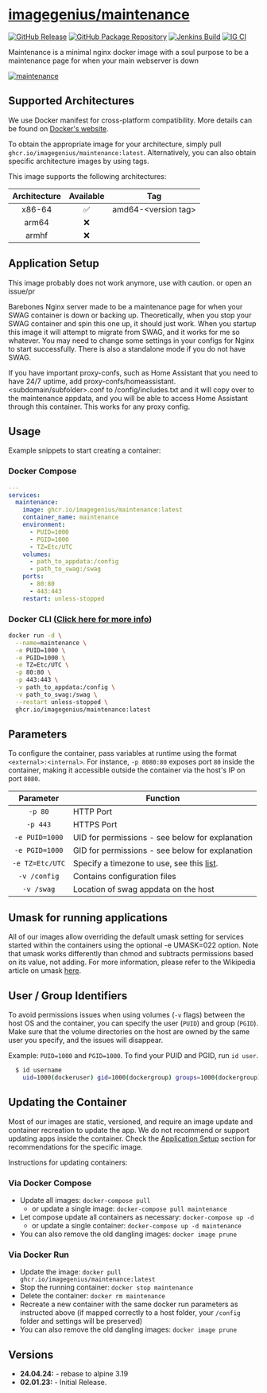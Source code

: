 <!-- DO NOT EDIT THIS FILE MANUALLY -->
<!-- Please read https://github.com/imagegenius/docker-maintenance/blob/main/.github/CONTRIBUTING.md -->

# [imagegenius/maintenance](https://github.com/imagegenius/docker-maintenance)

[![GitHub Release](https://img.shields.io/github/release/imagegenius/docker-maintenance.svg?color=007EC6&labelColor=555555&logoColor=ffffff&style=for-the-badge&logo=github)](https://github.com/imagegenius/docker-maintenance/releases)
[![GitHub Package Repository](https://shields.io/badge/GitHub%20Package-blue?logo=github&logoColor=ffffff&style=for-the-badge)](https://github.com/imagegenius/docker-maintenance/packages)
[![Jenkins Build](https://img.shields.io/jenkins/build?labelColor=555555&logoColor=ffffff&style=for-the-badge&jobUrl=https%3A%2F%2Fci.imagegenius.io%2Fjob%2FDocker-Pipeline-Builders%2Fjob%2Fdocker-maintenance%2Fjob%2Fmain%2F&logo=jenkins)](https://ci.imagegenius.io/job/Docker-Pipeline-Builders/job/docker-maintenance/job/main/)
[![IG CI](https://img.shields.io/badge/dynamic/yaml?color=007EC6&labelColor=555555&logoColor=ffffff&style=for-the-badge&label=CI&query=CI&url=https%3A%2F%2Fci-tests.imagegenius.io%2Fmaintenance%2Flatest-main%2Fci-status.yml)](https://ci-tests.imagegenius.io/maintenance/latest-main/index.html)

Maintenance is a minimal nginx docker image with a soul purpose to be a maintenance page for when your main webserver is down

[![maintenance](https://avatars.githubusercontent.com/u/121947548?s=200&v=4)](https://imagegenius/docker-maintenance/)

## Supported Architectures

We use Docker manifest for cross-platform compatibility. More details can be found on [Docker's website](https://distribution.github.io/distribution/spec/manifest-v2-2/#manifest-list).

To obtain the appropriate image for your architecture, simply pull `ghcr.io/imagegenius/maintenance:latest`. Alternatively, you can also obtain specific architecture images by using tags.

This image supports the following architectures:

| Architecture | Available | Tag |
| :----: | :----: | ---- |
| x86-64 | ✅ | amd64-\<version tag\> |
| arm64 | ❌ | |
| armhf | ❌ | |

## Application Setup

This image probably does not work anymore, use with caution. or open an issue/pr

Barebones Nginx server made to be a maintenance page for when your SWAG container is down or backing up. Theoretically, when you stop your SWAG container and spin this one up, it should just work. When you startup this image it will attempt to migrate from SWAG, and it works for me so whatever. You may need to change some settings in your configs for Nginx to start successfully. There is also a standalone mode if you do not have SWAG.

If you have important proxy-confs, such as Home Assistant that you need to have 24/7 uptime, add proxy-confs/homeassistant.<subdomain/subfolder>.conf to /config/includes.txt and it will copy over to the maintenance appdata, and you will be able to access Home Assistant through this container. This works for any proxy config.

## Usage

Example snippets to start creating a container:

### Docker Compose

```yaml
---
services:
  maintenance:
    image: ghcr.io/imagegenius/maintenance:latest
    container_name: maintenance
    environment:
      - PUID=1000
      - PGID=1000
      - TZ=Etc/UTC
    volumes:
      - path_to_appdata:/config
      - path_to_swag:/swag
    ports:
      - 80:80
      - 443:443
    restart: unless-stopped
```

### Docker CLI ([Click here for more info](https://docs.docker.com/engine/reference/commandline/cli/))

```bash
docker run -d \
  --name=maintenance \
  -e PUID=1000 \
  -e PGID=1000 \
  -e TZ=Etc/UTC \
  -p 80:80 \
  -p 443:443 \
  -v path_to_appdata:/config \
  -v path_to_swag:/swag \
  --restart unless-stopped \
  ghcr.io/imagegenius/maintenance:latest
```

## Parameters

To configure the container, pass variables at runtime using the format `<external>:<internal>`. For instance, `-p 8080:80` exposes port `80` inside the container, making it accessible outside the container via the host's IP on port `8080`.

| Parameter | Function |
| :----: | --- |
| `-p 80` | HTTP Port |
| `-p 443` | HTTPS Port |
| `-e PUID=1000` | UID for permissions - see below for explanation |
| `-e PGID=1000` | GID for permissions - see below for explanation |
| `-e TZ=Etc/UTC` | Specify a timezone to use, see this [list](https://en.wikipedia.org/wiki/List_of_tz_database_time_zones#List). |
| `-v /config` | Contains configuration files |
| `-v /swag` | Location of swag appdata on the host |

## Umask for running applications

All of our images allow overriding the default umask setting for services started within the containers using the optional -e UMASK=022 option. Note that umask works differently than chmod and subtracts permissions based on its value, not adding. For more information, please refer to the Wikipedia article on umask [here](https://en.wikipedia.org/wiki/Umask).

## User / Group Identifiers

To avoid permissions issues when using volumes (`-v` flags) between the host OS and the container, you can specify the user (`PUID`) and group (`PGID`). Make sure that the volume directories on the host are owned by the same user you specify, and the issues will disappear.

Example: `PUID=1000` and `PGID=1000`. To find your PUID and PGID, run `id user`.

```bash
  $ id username
    uid=1000(dockeruser) gid=1000(dockergroup) groups=1000(dockergroup)
```


## Updating the Container

Most of our images are static, versioned, and require an image update and container recreation to update the app. We do not recommend or support updating apps inside the container. Check the [Application Setup](#application-setup) section for recommendations for the specific image.

Instructions for updating containers:

### Via Docker Compose

* Update all images: `docker-compose pull`
  * or update a single image: `docker-compose pull maintenance`
* Let compose update all containers as necessary: `docker-compose up -d`
  * or update a single container: `docker-compose up -d maintenance`
* You can also remove the old dangling images: `docker image prune`

### Via Docker Run

* Update the image: `docker pull ghcr.io/imagegenius/maintenance:latest`
* Stop the running container: `docker stop maintenance`
* Delete the container: `docker rm maintenance`
* Recreate a new container with the same docker run parameters as instructed above (if mapped correctly to a host folder, your `/config` folder and settings will be preserved)
* You can also remove the old dangling images: `docker image prune`

## Versions

* **24.04.24:** - rebase to alpine 3.19
* **02.01.23:** - Initial Release.
